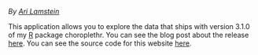 _By [Ari Lamstein](https://twitter.com/AriLamstein)_

This application allows you to explore the data that ships with version 3.1.0 
of my [R](https://www.coursera.org/course/rprog) package choroplethr. You can 
see the blog post about the release [here](https://justanrblog.wordpress.com/). 
You can see the source code for this website 
[here](https://github.com/arilamstein/choroplethr-3-1-0-shiny-app).